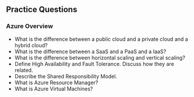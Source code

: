 ## Practice Questions

### Azure Overview

- What is the difference between a public cloud and a private cloud and a hybrid cloud?
- What is the difference between a SaaS and a PaaS and a IaaS?
- What is the difference between horizontal scaling and vertical scaling?
- Define High Availability and Fault Tolerance. Discuss how they are related.
- Describe the Shared Responsibility Model.
- What is Azure Resource Manager?
- What is Azure Virtual Machines?